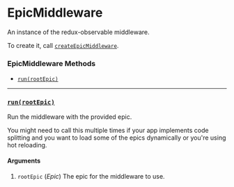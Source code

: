 # EpicMiddleware

An instance of the redux-observable middleware.

To create it, call [`createEpicMiddleware`](createEpicMiddleware.md).

### EpicMiddleware Methods

- [`run(rootEpic)`](#run)

<hr>

### <a id='run'></a>[`run(rootEpic)`](#replaceEpic)

Run the middleware with the provided epic.

You might need to call this multiple times if your app implements code splitting and you want to load some of the epics dynamically or you're using hot reloading.

#### Arguments

1. `rootEpic` (*Epic*) The epic for the middleware to use.
